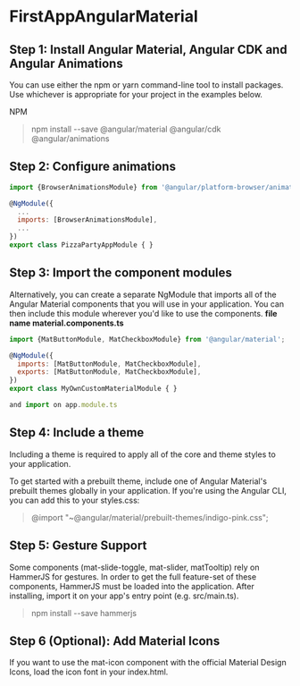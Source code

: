 # FirstAppAngularMaterial

## Step 1: Install Angular Material, Angular CDK and Angular Animations
You can use either the npm or yarn command-line tool to install packages. Use whichever is appropriate for your project in the examples below.

NPM
> npm install --save @angular/material @angular/cdk @angular/animations

## Step 2: Configure animations
```javascript
import {BrowserAnimationsModule} from '@angular/platform-browser/animations';

@NgModule({
  ...
  imports: [BrowserAnimationsModule],
  ...
})
export class PizzaPartyAppModule { }
```

## Step 3: Import the component modules
Alternatively, you can create a separate NgModule that imports all of the Angular Material components that you will use in your application. You can then include this module wherever you'd like to use the components.
**file name material.components.ts**
```javascript
import {MatButtonModule, MatCheckboxModule} from '@angular/material';

@NgModule({
  imports: [MatButtonModule, MatCheckboxModule],
  exports: [MatButtonModule, MatCheckboxModule],
})
export class MyOwnCustomMaterialModule { }

and import on app.module.ts
```

## Step 4: Include a theme
Including a theme is required to apply all of the core and theme styles to your application.

To get started with a prebuilt theme, include one of Angular Material's prebuilt themes globally in your application. If you're using the Angular CLI, you can add this to your styles.css:

> @import "~@angular/material/prebuilt-themes/indigo-pink.css";

## Step 5: Gesture Support
Some components (mat-slide-toggle, mat-slider, matTooltip) rely on HammerJS for gestures. In order to get the full feature-set of these components, HammerJS must be loaded into the application. After installing, import it on your app's entry point (e.g. src/main.ts).

> npm install --save hammerjs

## Step 6 (Optional): Add Material Icons
If you want to use the mat-icon component with the official Material Design Icons, load the icon font in your index.html.

> <link href="https://fonts.googleapis.com/icon?family=Material+Icons" rel="stylesheet">
